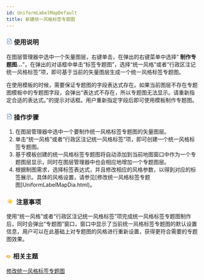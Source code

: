 ```yaml
---
id: UniformLabelMapDefault
title: 新建统一风格标签专题图
---
```

### ![](../../img/read.gif) 使用说明

在图层管理器中选中一个矢量图层，右键单击，在弹出的右键菜单中选择“ **制作专题图...**”，在弹出的对话框中单击“标签专题图”，选择“统一风格”或者“行政区注记统一风格标签”项，即可基于当前的矢量图层生成一个统一风格标签专题图。

在使用模板的时候，需要保证专题图的字段表达式存在。如果当前图层不存在专题图模板中的专题图字段，会弹出“表达式不存在，所以专题图无法显示。请重新指定合适的表达式。”的提示对话框。用户重新指定字段后即可使用模板制作专题图。

### ![](../../img/read.gif) 操作步骤

1. 在图层管理器中选中一个要制作统一风格标签专题图的矢量图层。
2. 单击“统一风格”或者“行政区注记统一风格标签”项，即可创建一个统一风格标签专题图。
3. 基于模板创建的统一风格标签专题图将自动添加到当前地图窗口中作为一个专题图层显示，同时在图层管理器中也会相应地增加一个专题图层。
4. 根据制图需求，选择标签表达式，并且修改相应的风格参数，以得到对应的标签展示。具体的风格设置，请参见[修改统一风格标签专题图]UniformLabelMapDia.html)。

### ![](../../img/note.png) 注意事项

使用“统一风格”或者“行政区注记统一风格标签”项完成统一风格标签专题图制作后，同时会弹出“专题图”窗口，窗口中显示了当前统一风格标签专题图的默认设置信息，用户可以在此基础上对专题图的风格进行重新设置，获得更符合需要的专题图效果。

### ![](../../img/seealso.png) 相关主题

<!-- ![](../../img/smalltitle.png)  -->
[修改统一风格标签专题图](UniformLabelMapDia.html)